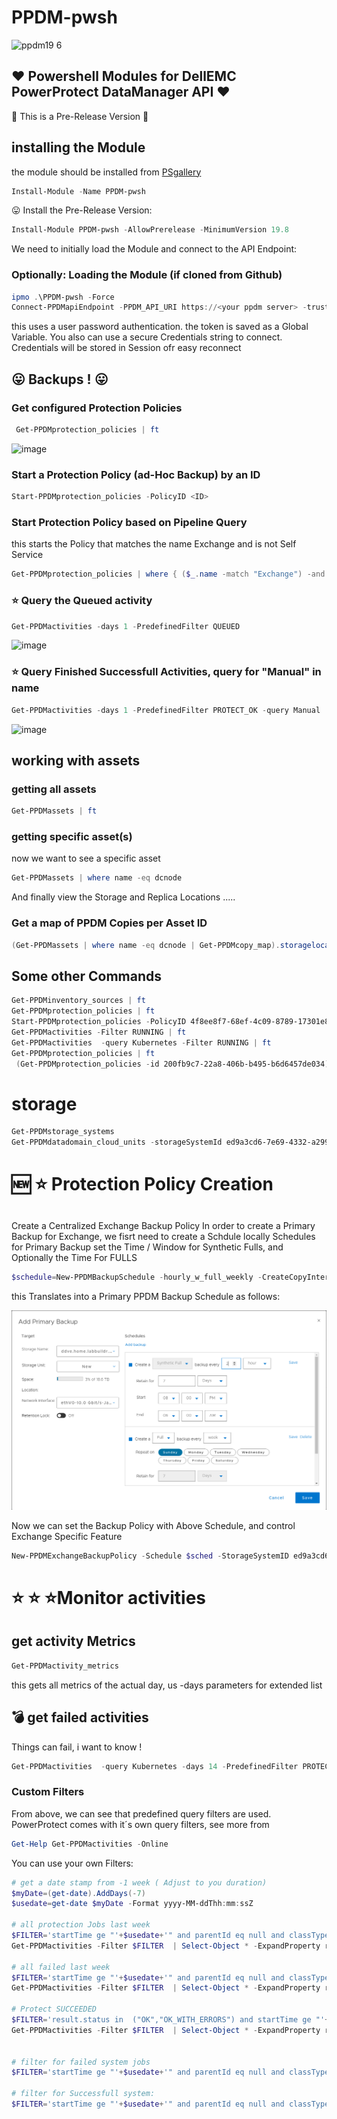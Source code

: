 ﻿# PPDM-pwsh
![ppdm19 6](https://user-images.githubusercontent.com/8255007/97328230-186df900-1876-11eb-8ad4-4feed5dac316.gif)

## :heart: Powershell Modules for DellEMC PowerProtect DataManager API :heart:


:sunrise: This is a Pre-Release Version :sunrise:



## installing the Module

the module should be installed from [PSgallery](https://www.powershellgallery.com/packages/PPDM-pwsh/)
```Powershell
Install-Module -Name PPDM-pwsh	
```

:stuck_out_tongue: Install the Pre-Release Version:
```Powershell
Install-Module PPDM-pwsh -AllowPrerelease -MinimumVersion 19.8
```

We need to initially load the Module and connect to the API Endpoint:
### Optionally: Loading the Module (if cloned from Github)
```Powershell
ipmo .\PPDM-pwsh -Force
Connect-PPDMapiEndpoint -PPDM_API_URI https://<your ppdm server> -trustCert
```
this uses a user password authentication. the token is saved as a Global Variable.
You also can use a secure Credentials string to connect. Credentials will be stored in Session ofr easy reconnect

## :stuck_out_tongue: Backups ! :stuck_out_tongue:

### Get configured Protection Policies
```Powershell
 Get-PPDMprotection_policies | ft
```
![image](https://user-images.githubusercontent.com/8255007/97300880-4e4fb500-1857-11eb-9632-c1c7c4b07157.png)


### Start a Protection Policy (ad-Hoc Backup) by an ID
```Powershell
Start-PPDMprotection_policies -PolicyID <ID>
```

### Start Protection Policy based on Pipeline Query
this starts the Policy that matches the name Exchange and is not Self Service
```Powershell
Get-PPDMprotection_policies | where { ($_.name -match "Exchange") -and ($_.passive -eq $False) } | Start-PPDMprotection_policies
```

### :star: Query the Queued activity
```Powershell
Get-PPDMactivities -days 1 -PredefinedFilter QUEUED
```
![image](https://user-images.githubusercontent.com/8255007/97305950-0d0ed380-185e-11eb-9340-a4bc607082e9.png)

### :star: Query Finished Successfull Activities, query for "Manual" in name
```Powershell
Get-PPDMactivities -days 1 -PredefinedFilter PROTECT_OK -query Manual | ft
```

![image](https://user-images.githubusercontent.com/8255007/97305737-d0db7300-185d-11eb-868e-a74d6999ea5d.png)



## working with assets

### getting all assets
```Powershell
Get-PPDMassets | ft
```
### getting specific asset(s)
now we want to see a specific asset
```Powershell
Get-PPDMassets | where name -eq dcnode
``` 
And finally view the Storage and Replica Locations .....

### Get a map of PPDM Copies per Asset ID
```Powershell
(Get-PPDMassets | where name -eq dcnode | Get-PPDMcopy_map).storagelocations
```

## Some other Commands
```Powershell
Get-PPDMinventory_sources | ft
Get-PPDMprotection_policies | ft
Start-PPDMprotection_policies -PolicyID 4f8ee8f7-68ef-4c09-8789-17301e82be3a
Get-PPDMactivities -Filter RUNNING | ft
Get-PPDMactivities  -query Kubernetes -Filter RUNNING | ft
Get-PPDMprotection_policies | ft
 (Get-PPDMprotection_policies -id 200fb9c7-22a8-406b-b495-b6d6457de034).stages | ft
```
# storage
```powershell
Get-PPDMstorage_systems
Get-PPDMdatadomain_cloud_units -storageSystemId ed9a3cd6-7e69-4332-a299-aaf258e23328
```

# :new: :star: Protection Policy Creation


##
Create a Centralized Exchange Backup Policy
In order to create a Primary Backup for Exchange, we fisrt need to create a Schdule locally
Schedules for Primary Backup set the Time / Window for Synthetic Fulls, and Optionally
the Time For FULLS 

```Powershell
$schedule=New-PPDMBackupSchedule -hourly_w_full_weekly -CreateCopyIntervalHrs 2 -CreateFull_Every_DayofWeek SUNDAY -RetentionUnit DAY -RetentionInterval 7 
```
this Translates into a Primary PPDM Backup Schedule as follows:

![image](https://github.com/bottkars/bottkars.github.io/raw/master/images/PPDM_NEW_SCHEDULE.png)

Now we can set the Backup Policy with Above Schedule, and control Exchange Specific Feature
```Powershell
New-PPDMExchangeBackupPolicy -Schedule $sched -StorageSystemID ed9a3cd6-7e69-4332-a299-aaf258e23328 -consistencyCheck LOGS_ONLY -enabled -encrypted -Name CI_EX_CLI_CENTRAL2
```

# :star: :star: :star:Monitor activities

## get activity Metrics

```Powershell
Get-PPDMactivity_metrics
```
this gets all metrics of the actual day, us -days parameters for extended list

## :bomb: get failed activities
Things can fail, i want to know !
```Powershell
Get-PPDMactivities  -query Kubernetes -days 14 -PredefinedFilter PROTECT_FAILED | Select-Object name, id -ExpandProperty result
```
### Custom Filters
From above, we can see that predefined query filters are used.
PowerProtect comes with it´s own query filters, see more 
from 
```Powershell
Get-Help Get-PPDMactivities -Online
```
You can use your own Filters:


```Powershell
# get a date stamp from -1 week ( Adjust to you duration)
$myDate=(get-date).AddDays(-7)
$usedate=get-date $myDate -Format yyyy-MM-ddThh:mm:ssZ

# all protection Jobs last week
$FILTER='startTime ge "'+$usedate+'" and parentId eq null and classType in ("JOB", "JOB_GROUP") and category in ("CLOUD_TIER","EXPORT_REUSE","PROTECT","REPLICATE","RESTORE","CLOUD_PROTECT")'
Get-PPDMactivities -Filter $FILTER  | Select-Object * -ExpandProperty result | ft 

# all failed last week
$FILTER='startTime ge "'+$usedate+'" and parentId eq null and classType in ("JOB", "JOB_GROUP") and category in ("CLOUD_TIER","EXPORT_REUSE","PROTECT","REPLICATE","RESTORE","CLOUD_PROTECT") and result.status eq "FAILED"'
Get-PPDMactivities -Filter $FILTER  | Select-Object * -ExpandProperty result | ft 

# Protect SUCCEEDED
$FILTER='result.status in  ("OK","OK_WITH_ERRORS") and startTime ge "'+$usedate+'" and parentId eq null and classType in ("JOB", "JOB_GROUP") and category in ("PROTECT")'
Get-PPDMactivities -Filter $FILTER  | Select-Object * -ExpandProperty result | ft 


# filter for failed system jobs
$FILTER='startTime ge "'+$usedate+'" and parentId eq null and classType in ("JOB", "JOB_GROUP") and category in ("CONSOLE","CONFIG","CLOUD_DR","CLOUD_COPY_RECOVER","DELETE","DISASTER_RECOVERY","DISCOVER","MANAGE","NOTIFY","SYSTEM","VALIDATE") and result.status eq "FAILED"'

# filter for Successfull system:
$FILTER='startTime ge "'+$usedate+'" and parentId eq null and classType in ("JOB", "JOB_GROUP") and category in ("CONSOLE","CONFIG","CLOUD_DR","CLOUD_COPY_RECOVER","DELETE","DISASTER_RECOVERY","DISCOVER","MANAGE","NOTIFY","SYSTEM","VALIDATE") and result.status eq "OK"'
```





